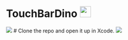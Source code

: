 # TouchBarDino <img src="Resources/Icon.png" width="30">
<img src="GitHub/poster.png">
# Clone the repo and open it up in Xcode. 
<img src="GitHub/play.gif">
